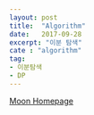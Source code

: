 ```yaml
---
layout: post
title:  "Algorithm"
date:   2017-09-28
excerpt: "이분 탐색"
cate : "algorithm"
tag:
- 이분탐색 
- DP
---
```


[Moon Homepage](https://cloud.githubusercontent.com/assets/754514/14509720/61c61058-01d6-11e6-93ab-0918515ecd56.png)   